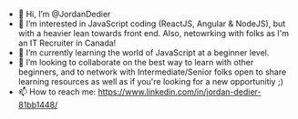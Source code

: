 - 👋 Hi, I’m @JordanDedier
- 👀 I’m interested in JavaScript coding (ReactJS, Angular & NodeJS), but with a heavier lean towards front end. Also, netowrking with folks as I'm an IT Recruiter in Canada!
- 🌱 I’m currently learning the world of JavaScript at a beginner level.
- 💞️ I’m looking to collaborate on the best way to learn with other beginners, and to network with Intermediate/Senior folks open to share learning resources as well as if you're looking for a new opportunitiy ;)  
- 📫 How to reach me: https://www.linkedin.com/in/jordan-dedier-81bb1448/

<!---
JordanDedier/JordanDedier is a ✨ special ✨ repository because its `README.md` (this file) appears on your GitHub profile.
You can click the Preview link to take a look at your changes.
--->
